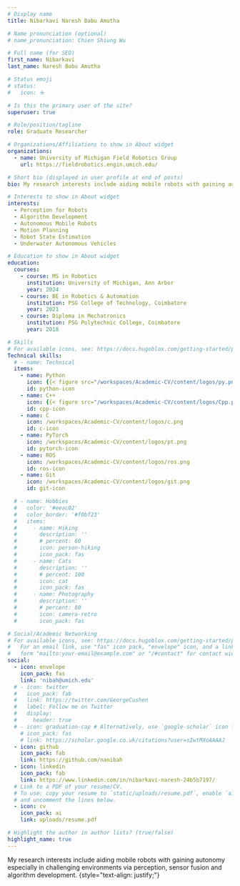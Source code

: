 ```yaml
---
# Display name
title: Nibarkavi Naresh Babu Amutha

# Name pronunciation (optional)
# name_pronunciation: Chien Shiung Wu

# Full name (for SEO)
first_name: Nibarkavi
last_name: Naresh Babu Amutha

# Status emoji
# status:
#   icon: ☕️

# Is this the primary user of the site?
superuser: true

# Role/position/tagline
role: Graduate Researcher

# Organizations/Affiliations to show in About widget
organizations:
  - name: University of Michigan Field Robotics Group
    url: https://fieldrobotics.engin.umich.edu/

# Short bio (displayed in user profile at end of posts)
bio: My research interests include aiding mobile robots with gaining autonomy especially in challenging environments via perception, sensor fusion and algorithm development. 

# Interests to show in About widget
interests:
  - Perception for Robots
  - Algorithm Development
  - Autonomous Mobile Robots
  - Motion Planning
  - Robot State Estimation
  - Underwater Autonomous Vehicles

# Education to show in About widget
education:
  courses:
    - course: MS in Robotics
      institution: University of Michigan, Ann Arbor
      year: 2024
    - course: BE in Robotics & Automation
      institution: PSG College of Technology, Coimbatore
      year: 2021
    - course: Diploma in Mechatronics
      institution: PSG Polytechnic College, Coimbatore
      year: 2018

# Skills
# For available icons, see: https://docs.hugoblox.com/getting-started/page-builder/#iconss
Technical skills:
  # - name: Technical
  items:
    - name: Python
      icon: {{< figure src="/workspaces/Academic-CV/content/logos/py.png">}}
      id: python-icon
    - name: C++
      icon: {{< figure src="/workspaces/Academic-CV/content/logos/Cpp.png">}}
      id: cpp-icon
    - name: C
      icon: /workspaces/Academic-CV/content/logos/c.png
      id: c-icon
    - name: PyTorch
      icon: /workspaces/Academic-CV/content/logos/pt.png
      id: pytorch-icon
    - name: ROS
      icon: /workspaces/Academic-CV/content/logos/ros.png
      id: ros-icon
    - name: Git
      icon: /workspaces/Academic-CV/content/logos/git.png
      id: git-icon

  # - name: Hobbies
  #   color: '#eeac02'
  #   color_border: '#f0bf23'
  #   items:
  #     - name: Hiking
  #       description: ''
  #       # percent: 60
  #       icon: person-hiking
  #       icon_pack: fas
  #     - name: Cats
  #       description: ''
  #       # percent: 100
  #       icon: cat
  #       icon_pack: fas
  #     - name: Photography
  #       description: ''
  #       # percent: 80
  #       icon: camera-retro
  #       icon_pack: fas

# Social/Academic Networking
# For available icons, see: https://docs.hugoblox.com/getting-started/page-builder/#icons
#   For an email link, use "fas" icon pack, "envelope" icon, and a link in the
#   form "mailto:your-email@example.com" or "/#contact" for contact widget.
social:
  - icon: envelope
    icon_pack: fas
    link: 'nibah@umich.edu'
  # - icon: twitter
  #   icon_pack: fab
  #   link: https://twitter.com/GeorgeCushen
  #   label: Follow me on Twitter
  #   display:
  #     header: true
  # - icon: graduation-cap # Alternatively, use `google-scholar` icon from `ai` icon pack
    # icon_pack: fas
    # link: https://scholar.google.co.uk/citations?user=sIwtMXoAAAAJ
  - icon: github
    icon_pack: fab
    link: https://github.com/nanibah
  - icon: linkedin
    icon_pack: fab
    link: https://www.linkedin.com/in/nibarkavi-naresh-24b5b7197/
  # Link to a PDF of your resume/CV.
  # To use: copy your resume to `static/uploads/resume.pdf`, enable `ai` icons in `params.yaml`,
  # and uncomment the lines below.
  - icon: cv
    icon_pack: ai
    link: uploads/resume.pdf

# Highlight the author in author lists? (true/false)
highlight_name: true
---
```


My research interests include aiding mobile robots with gaining autonomy especially in challenging environments via perception, sensor fusion and algorithm development. 
{style="text-align: justify;"}

<!-- /workspaces/Academic-CV/content/authors/admin/_index.md -->